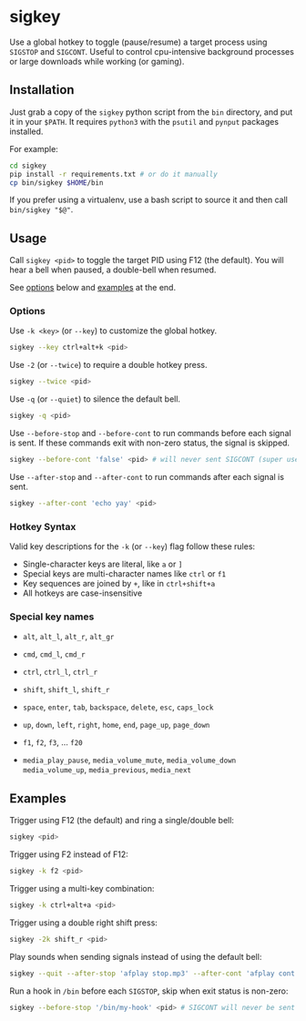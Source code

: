 # sigkey

Use a global hotkey to toggle (pause/resume) a target process using `SIGSTOP` and `SIGCONT`. Useful to control
cpu-intensive background processes or large downloads while working (or gaming).

## Installation

Just grab a copy of the `sigkey` python script from the `bin` directory, and put it in your `$PATH`.
It requires `python3` with the `psutil` and `pynput` packages installed.

For example:

```bash
cd sigkey
pip install -r requirements.txt # or do it manually
cp bin/sigkey $HOME/bin
```

If you prefer using a virtualenv, use a bash script to source it and then call `bin/sigkey "$@"`.

## Usage

Call `sigkey <pid>` to toggle the target PID using F12 (the default). You will hear a bell
when paused, a double-bell when resumed.

See [options](#Options) below and [examples](#Examples) at the end.

### Options

Use `-k <key>` (or `--key`) to customize the global hotkey.
```bash
sigkey --key ctrl+alt+k <pid>
```

Use `-2` (or `--twice`) to require a double hotkey press.
```bash
sigkey --twice <pid>
```

Use `-q` (or `--quiet`) to silence the default bell.
```bash
sigkey -q <pid>
```

Use `--before-stop` and `--before-cont` to run commands before each signal is sent. If these commands
exit with non-zero status, the signal is skipped.
```bash
sigkey --before-cont 'false' <pid> # will never sent SIGCONT (super useful)
```

Use `--after-stop` and `--after-cont` to run commands after each signal is sent.
```bash
sigkey --after-cont 'echo yay' <pid>
```

### Hotkey Syntax

Valid key descriptions for the `-k` (or `--key`) flag follow these rules:

- Single-character keys are literal, like `a` or `]`
- Special keys are multi-character names like `ctrl` or `f1`
- Key sequences are joined by `+`, like in `ctrl+shift+a`
- All hotkeys are case-insensitive


### Special key names

- `alt`, `alt_l`, `alt_r`, `alt_gr`
- `cmd`, `cmd_l`, `cmd_r`
- `ctrl`, `ctrl_l`, `ctrl_r`
- `shift`, `shift_l`, `shift_r`

- `space`, `enter`, `tab`, `backspace`, `delete`, `esc`, `caps_lock`
- `up`, `down`, `left`, `right`, `home`, `end`, `page_up`, `page_down`
- `f1`, `f2`, `f3`, ... `f20`

- `media_play_pause`, `media_volume_mute`, `media_volume_down`
  `media_volume_up`, `media_previous`, `media_next`


## Examples

Trigger using F12 (the default) and ring a single/double bell:
```bash
sigkey <pid>
```

Trigger using F2 instead of F12:
```bash
sigkey -k f2 <pid>
```

Trigger using a multi-key combination:
```bash
sigkey -k ctrl+alt+a <pid>
```

Trigger using a double right shift press:
```bash
sigkey -2k shift_r <pid>
```

Play sounds when sending signals instead of using the default bell:
```bash
sigkey --quit --after-stop 'afplay stop.mp3' --after-cont 'afplay cont.mp3' <pid>
```

Run a hook in `/bin` before each `SIGSTOP`, skip when exit status is non-zero:
```bash
sigkey --before-stop '/bin/my-hook' <pid> # SIGCONT will never be sent
```

